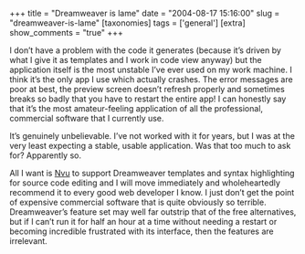 +++
title = "Dreamweaver is lame"
date = "2004-08-17 15:16:00"
slug = "dreamweaver-is-lame"
[taxonomies]
tags = ['general']
[extra]
show_comments = "true"
+++

I don’t have a problem with the code it generates (because it’s driven by what I give it as templates and I work in code view anyway) but the application itself is the most unstable I’ve ever used on my work machine. I think it’s the only app I use which actually crashes. The error messages are poor at best, the preview screen doesn’t refresh properly and sometimes breaks so badly that you have to restart the entire app! I can honestly say that it’s the most amateur-feeling application of all the professional, commercial software that I currently use.

It’s genuinely unbelievable. I’ve not worked with it for years, but I was at the very least expecting a stable, usable application. Was that too much to ask for? Apparently so.

All I want is [Nvu](http://www.nvu.com/) to support Dreamweaver templates and syntax highlighting for source code editing and I will move immediately and wholeheartedly recommend it to every good web developer I know. I just don’t get the point of expensive commercial software that is quite obviously so terrible. Dreamweaver’s feature set may well far outstrip that of the free alternatives, but if I can’t run it for half an hour at a time without needing a restart or becoming incredible frustrated with its interface, then the features are irrelevant.
